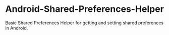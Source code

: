 Android-Shared-Preferences-Helper
=================================

Basic Shared Preferences Helper for getting and setting shared preferences in Android. 
